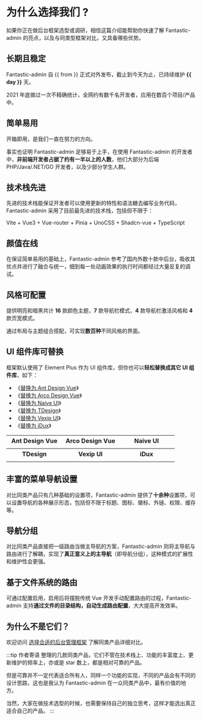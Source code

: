 # 为什么选择我们 ?

如果你正在做后台框架选型或调研，相信这篇介绍能帮助你快速了解 Fantastic-admin 的亮点，以及与同类型框架对比，又具备哪些优势。

## 长期且稳定

<script setup>
const from = '2020/10/17'
const time = new Date().getTime() / 1000 - new Date(from).getTime() / 1000
const day = parseInt(time / 60 / 60 / 24)
</script>

Fantastic-admin 自 {{ from }} 正式对外发布，截止到今天为止，已持续维护 **{{ day }}** 天。

2021 年底做过一次不精确统计，全网约有数千名开发者，应用在数百个项目/产品中。

## 简单易用

开箱即用，是我们一直在努力的方向。

事实也证明 Fantastic-admin 足够易于上手，在使用 Fantastic-admin 的开发者中，**非前端开发者占据了约有一半以上的人数**，他们大部分为后端 PHP/Java/.NET/GO 开发者，以及少部分学生人群。

## 技术栈先进

先进的技术栈能保证开发者可以使用更新的特性和语法糖去编写业务代码，Fantastic-admin 采用了目前最先进的技术栈，包括但不限于：

Vite + Vue3 + Vue-router + Pinia + UnoCSS + Shadcn-vue + TypeScript

## 颜值在线

在保证简单易用的基础上，Fantastic-admin 参考了国内外数十款中后台，吸收其优点并进行了融合与统一，细到每一处动画效果的执行时间都经过大量反复的调试。

## 风格可配置

提供明亮和暗黑共计 **16** 款颜色主题，**7** 款导航栏模式，**4** 款导航栏激活风格和 **4** 款页宽模式。

通过布局与主题组合搭配，可实现**数百种**不同风格的界面。

## UI 组件库可替换

框架默认使用了 Element Plus 作为 UI 组件库，但你也可以**轻松替换成其它 UI 组件库**，如下：

- 《[替换为 Ant Design Vue](/guide/replace-to-antd)》
- 《[替换为 Arco Design Vue](/guide/replace-to-arco)》
- 《[替换为 Naive UI](/guide/replace-to-naive)》
- 《[替换为 TDesign](/guide/replace-to-tdesign)》
- 《[替换为 Vexip UI](/guide/replace-to-vexip)》
- 《[替换为 iDux](/guide/replace-to-idux)》

<table>
  <tr>
    <th width="33%" style="text-align: center;">Ant Design Vue</th>
    <th width="33%" style="text-align: center;">Arco Design Vue</th>
    <th width="33%" style="text-align: center;">Naive UI</th>
  </tr>
  <tr style="background-color: inherit;">
    <td><ZoomImg src="/ui-antd.png" /></td>
    <td><ZoomImg src="/ui-arco.png" /></td>
    <td><ZoomImg src="/ui-naive.png" /></td>
  </tr>
  <tr>
    <th style="text-align: center;">TDesign</th>
    <th style="text-align: center;">Vexip UI</th>
    <th style="text-align: center;">iDux</th>
  </tr>
  <tr style="background-color: inherit;">
    <td><ZoomImg src="/ui-tdesign.png" /></td>
    <td><ZoomImg src="/ui-vexip.png" /></td>
    <td><ZoomImg src="/ui-idux.png" /></td>
  </tr>
</table>

## 丰富的菜单导航设置

对比同类产品只有几种基础的设置项，Fantastic-admin 提供了**十余种**设置项，可以设置导航的各种展示形态，包括但不限于标题、图标、徽标、外链、权限、缓存等。

## 导航分组

对比同类产品直接把一级路由当做主导航的方案，Fantastic-admin 则将主导航与路由进行了解耦，实现了**真正意义上的主导航**（即导航分组），这种模式的扩展性和维护性会更强。

## 基于文件系统的路由

可通过配置启用，启用后将摆脱传统 Vue 开发手动配置路由的过程，Fantastic-admin 支持**通过文件的目录结构，自动生成路由配置**，大大提高开发效率。

## 为什么不是它们？

欢迎访问 [选择合适的后台管理框架](https://hurui.me/pick-the-right-admin/) 了解同类产品详细对比。

:::tip 作者寄语
整理的几款同类产品，它们不管在技术栈上、功能的丰富度上、更新维护的频率上，亦或是 star 数上，都是相对可靠的产品。

但是可靠并不一定代表适合所有人，同样一个功能的实现，不同的产品会有不同的设计思路，这也是我认为 Fantastic-admin 在一众同类产品中，最有价值的地方。

当然，大家在做技术选型的时候，也需要保持自己的独立思考，这样才能选出真正适合自己的产品。
:::
